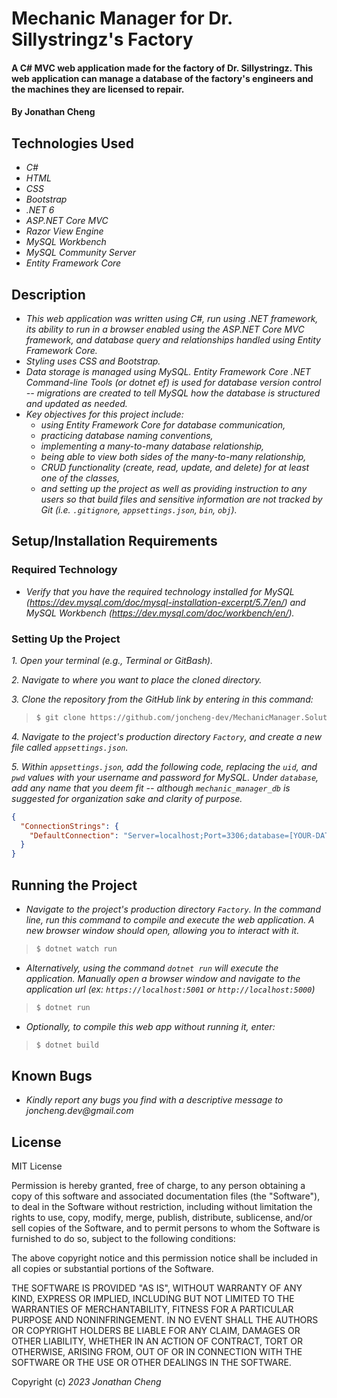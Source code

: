 # Mechanic Manager for Dr. Sillystringz's Factory

#### A C# MVC web application made for the factory of Dr. Sillystringz. This web application can manage a database of the factory's engineers and the machines they are licensed to repair.

#### By Jonathan Cheng

## Technologies Used

- _C#_
- _HTML_
- _CSS_
- _Bootstrap_
- _.NET 6_
- _ASP.NET Core MVC_
- _Razor View Engine_
- _MySQL Workbench_
- _MySQL Community Server_
- _Entity Framework Core_

## Description

- _This web application was written using C#, run using .NET framework, its ability to run in a browser enabled using the ASP.NET Core MVC framework, and database query and relationships handled using Entity Framework Core._
- _Styling uses CSS and Bootstrap._
- _Data storage is managed using MySQL. Entity Framework Core .NET Command-line Tools (or dotnet ef) is used for database version control -- migrations are created to tell MySQL how the database is structured and updated as needed._
- _Key objectives for this project include:_
  - _using Entity Framework Core for database communication,_
  - _practicing database naming conventions,_
  - _implementing a many-to-many database relationship,_
  - _being able to view both sides of the many-to-many relationship,_
  - _CRUD functionality (create, read, update, and delete) for at least one of the classes,_
  - _and setting up the project as well as providing instruction to any users so that build files and sensitive information are not tracked by Git (i.e. `.gitignore`, `appsettings.json`, `bin`, `obj`)._

## Setup/Installation Requirements

### Required Technology

- _Verify that you have the required technology installed for MySQL (https://dev.mysql.com/doc/mysql-installation-excerpt/5.7/en/) and MySQL Workbench (https://dev.mysql.com/doc/workbench/en/)._

### Setting Up the Project

_1. Open your terminal (e.g., Terminal or GitBash)._

_2. Navigate to where you want to place the cloned directory._

_3. Clone the repository from the GitHub link by entering in this command:_

> ```bash
> $ git clone https://github.com/joncheng-dev/MechanicManager.Solution
> ```

_4. Navigate to the project's production directory `Factory`, and create a new file called `appsettings.json`._

_5. Within `appsettings.json`, add the following code, replacing the `uid`, and `pwd` values with your username and password for MySQL. Under `database`, add any name that you deem fit -- although `mechanic_manager_db` is suggested for organization sake and clarity of purpose._

```json
{
  "ConnectionStrings": {
    "DefaultConnection": "Server=localhost;Port=3306;database=[YOUR-DATABASE-NAME-HERE];uid=[YOUR-USERNAME-HERE];pwd=[YOUR-PASSWORD-HERE];"
  }
}
```

## Running the Project

- _Navigate to the project's production directory `Factory`. In the command line, run this command to compile and execute the web application. A new browser window should open, allowing you to interact with it._

> ```bash
> $ dotnet watch run
> ```

- _Alternatively, using the command `dotnet run` will execute the application. Manually open a browser window and navigate to the application url (ex: `https://localhost:5001` or `http://localhost:5000`)_

> ```bash
> $ dotnet run
> ```

- _Optionally, to compile this web app without running it, enter:_

> ```bash
> $ dotnet build
> ```

## Known Bugs

- _Kindly report any bugs you find with a descriptive message to joncheng.dev@gmail.com_

## License

MIT License

Permission is hereby granted, free of charge, to any person obtaining a copy of this software and associated documentation files (the "Software"), to deal in the Software without restriction, including without limitation the rights to use, copy, modify, merge, publish, distribute, sublicense, and/or sell copies of the Software, and to permit persons to whom the Software is furnished to do so, subject to the following conditions:

The above copyright notice and this permission notice shall be included in all copies or substantial portions of the Software.

THE SOFTWARE IS PROVIDED "AS IS", WITHOUT WARRANTY OF ANY KIND, EXPRESS OR IMPLIED, INCLUDING BUT NOT LIMITED TO THE WARRANTIES OF MERCHANTABILITY, FITNESS FOR A PARTICULAR PURPOSE AND NONINFRINGEMENT. IN NO EVENT SHALL THE AUTHORS OR COPYRIGHT HOLDERS BE LIABLE FOR ANY CLAIM, DAMAGES OR OTHER LIABILITY, WHETHER IN AN ACTION OF CONTRACT, TORT OR OTHERWISE, ARISING FROM, OUT OF OR IN CONNECTION WITH THE SOFTWARE OR THE USE OR OTHER DEALINGS IN THE SOFTWARE.

Copyright (c) _2023_ _Jonathan Cheng_
